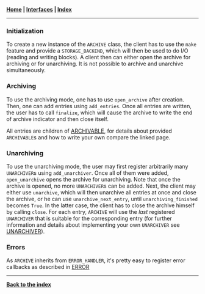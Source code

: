 **[Home](../README.md) | [Interfaces](README.md) | [Index](../index.md)**
***

### Initialization

To create a new instance of the `ARCHIVE` class, the client has to use the `make` feature and provide a `STORAGE_BACKEND`, which will then be used to do I/O (reading and writing blocks). A client then can either open the archive for archiving or for unarchiving. It is not possible to archive and unarchive simultaneously.

### Archiving

To use the archiving mode, one has to use `open_archive` after creation. Then, one can add entries using `add_entries`. Once all entries are written, the user has to call `finalize`, which will cause the archive to write the end of archive indicator and then close itself.

All entries are children of [ARCHIVABLE](ARCHIVABLE.md), for details about provided `ARCHIVABLE`s and how to write your own compare the linked page. 

### Unarchiving

To use the unarchiving mode, the user may first register arbitrarily many `UNARCHIVER`s using `add_unarchiver`. Once all of them were added, `open_unarchive` opens the archive for unarchiving. Note that once the archive is opened, no more `UNARCHIVER`s can be added. Next, the client may either use `unarchive`, which will then unarchive all entries at once and close the archive, or he can use `unarchive_next_entry`, until `unarchiving_finished` becomes `True`. In the latter case, the client has to close the archive himself by calling `close`. For each entry, `ARCHIVE` will use the *last* registered `UNARCHIVER` that is suitable for the corresponding entry (for further information and details about implementing your own `UNARCHIVER` see [UNARCHIVER](UNARCHIVER.md)).

### Errors
As `ARCHIVE` inherits from `ERROR_HANDLER`, it's pretty easy to register error callbacks as described in [ERROR](ERROR.md)

***
**[Back to the index](../index.md)**

